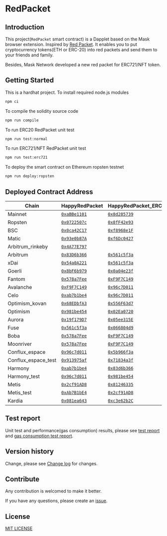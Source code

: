 # RedPacket

## Introduction

This project(`RedPacket` smart contract) is a Dapplet based on the Mask browser extension. Inspired by [Red Packet](https://en.wikipedia.org/wiki/Red_envelope). It enables you to put cryptocurrency tokens(ETH or ERC-20) into red packets and send them to your friends and family.

Besides, Mask Network developed a new red packet for ERC721/NFT token.

## Getting Started

This is a hardhat project. To install required node.js modules

```bash
npm ci
```

To compile the solidity source code

```bash
npm run compile
```

To run ERC20 RedPacket unit test

```bash
npm run test:normal
```

To run ERC721/NFT RedPacket unit test

```bash
npm run test:erc721
```

To deploy the smart contract on Ethereum ropsten testnet

```bash
npm run deploy:ropsten
```

## Deployed Contract Address

<!-- begin RedPacket -->

| Chain               | HappyRedPacket                         | HappyRedPacket_ERC721                     |
| ------------------- | -------------------------------------- | ----------------------------------------- |
| Mainnet             | [`0xaBBe1101`][rp-mainnet]             | [`0x8d285739`][rp721-mainnet]             |
| Ropsten             | [`0x0722507c`][rp-ropsten]             | [`0x8fF42e93`][rp721-ropsten]             |
| BSC                 | [`0x0ca42C17`][rp-bsc]                 | [`0xf8968e1F`][rp721-bsc]                 |
| Matic               | [`0x93e0b87A`][rp-matic]               | [`0xf6Dc0427`][rp721-matic]               |
| Arbitrum_rinkeby    | [`0x4A77E797`][rp-arbitrum_rinkeby]    |                                           |
| Arbitrum            | [`0x83D6b366`][rp-arbitrum]            | [`0x561c5f3a`][rp721-arbitrum]            |
| xDai                | [`0x54a0A221`][rp-xdai]                | [`0x561c5f3a`][rp721-xdai]                |
| Goerli              | [`0x8bF6b979`][rp-goerli]              | [`0x0a04e23f`][rp721-goerli]              |
| Fantom              | [`0x578a7Fee`][rp-fantom]              | [`0xF9F7C149`][rp721-fantom]              |
| Avalanche           | [`0xF9F7C149`][rp-avalanche]           | [`0x96c7D011`][rp721-avalanche]           |
| Celo                | [`0xab7b1be4`][rp-celo]                | [`0x96c7D011`][rp721-celo]                |
| Optimism_kovan      | [`0x68EDbfA3`][rp-optimism_kovan]      | [`0x556F63d7`][rp721-optimism_kovan]      |
| Optimism            | [`0x981be454`][rp-optimism]            | [`0x02Ea0720`][rp721-optimism]            |
| Aurora              | [`0x19f179D7`][rp-aurora]              | [`0x05ee315E`][rp721-aurora]              |
| Fuse                | [`0x561c5f3a`][rp-fuse]                | [`0x066804d9`][rp721-fuse]                |
| Boba                | [`0x578a7Fee`][rp-boba]                | [`0xF9F7C149`][rp721-boba]                |
| Moonriver           | [`0x578a7Fee`][rp-moonriver]           | [`0xF9F7C149`][rp721-moonriver]           |
| Conflux_espace      | [`0x96c7d011`][rp-conflux_espace]      | [`0x5b966f3a`][rp721-conflux_espace]      |
| Conflux_espace_test | [`0x913975af`][rp-conflux_espace_test] | [`0x71834a3f`][rp721-conflux_espace_test] |
| Harmony             | [`0xab7b1be4`][rp-harmony]             | [`0x83d6b366`][rp721-harmony]             |
| Harmony_test        | [`0x96c7d011`][rp-harmony_test]        | [`0x981be454`][rp721-harmony_test]        |
| Metis               | [`0x2cf91AD8`][rp-metis]               | [`0x81246335`][rp721-metis]               |
| Metis_test          | [`0xAb7B1bE4`][rp-metis_test]          | [`0x2cf91AD8`][rp721-metis_test]          |
| Kardia              | [`0x081ea643`][rp-kardia]              | [`0xc3e62b2C`][rp721-kardia]              |

[rp-mainnet]: https://etherscan.io/address/0xaBBe1101FD8fa5847c452A6D70C8655532B03C33
[rp-ropsten]: https://ropsten.etherscan.io/address/0x0722507c3b776A6B205946592016e358B0D34c3F
[rp-bsc]: https://bscscan.com/address/0x0ca42C178e14c618c81B8438043F27d9D38145f6
[rp-matic]: https://polygonscan.com/address/0x93e0b87A0aD0C991dc1B5176ddCD850c9a78aabb
[rp-arbitrum_rinkeby]: https://rinkeby-explorer.arbitrum.io/address/0x4A77E797031257db72F7D2C3Ec08a4FAc5c8CfE9
[rp-arbitrum]: https://explorer.arbitrum.io/address/0x83D6b366f21e413f214EB077D5378478e71a5eD2
[rp-xdai]: https://blockscout.com/xdai/mainnet/address/0x54a0A221C25Fc0a347EC929cFC5db0be17fA2a2B
[rp-goerli]: https://goerli.etherscan.io/address/0x8bF6b979286970860Adc75dc621cf1969b0bE66C
[rp-fantom]: https://ftmscan.com/address/0x578a7Fee5f0D8CEc7d00578Bf37374C5b95C4b98
[rp-avalanche]: https://snowtrace.io/address/0xF9F7C1496c21bC0180f4B64daBE0754ebFc8A8c0
[rp-celo]: https://explorer.celo.org/address/0xab7b1be4233a04e5c43a810e75657eced8e5463b
[rp-optimism_kovan]: https://kovan-optimistic.etherscan.io/address/0x68EDbfA3E564C987FaaAB54f4FD1E7567D4151Dd
[rp-optimism]: https://optimistic.etherscan.io/address/0x981be454a930479d92C91a0092D204b64845A5D6
[rp-aurora]: https://explorer.mainnet.aurora.dev/address/0x19f179D7e0D7d9F9d5386afFF64271D98A91615B
[rp-fuse]: https://explorer.fuse.io/address/0x561c5f3a19871ecb1273D6D8eCc276BeEDa5c8b4
[rp-boba]: https://blockexplorer.boba.network/address/0x578a7Fee5f0D8CEc7d00578Bf37374C5b95C4b98
[rp-moonriver]: https://moonriver.moonscan.io/address/0x578a7Fee5f0D8CEc7d00578Bf37374C5b95C4b98
[rp-conflux_espace]: https://evm.confluxscan.io/address/0x96c7d011cdfd467f551605f0f5fce279f86f4186
[rp-conflux_espace_test]: https://evmtestnet.confluxscan.io/address/0x913975af2bb8a6be4100d7dc5e9765b77f6a5d6c
[rp-harmony]: https://explorer.harmony.one/address/0xab7b1be4233a04e5c43a810e75657eced8e5463b
[rp-harmony_test]: https://explorer.pops.one/address/0x96c7d011cdfd467f551605f0f5fce279f86f4186
[rp-metis]: https://andromeda-explorer.metis.io/address/0x2cf91AD8C175305EBe6970Bd8f81231585EFbd77
[rp-metis_test]: https://stardust-explorer.metis.io/address/0xAb7B1bE4233A04e5C43a810E75657ECED8E5463B
[rp-kardia]: https://explorer.kardiachain.io/address/0x081ea6437E73F3b4504b131443309404a9bC2054
[rp721-mainnet]: https://etherscan.io/address/0x8d285739523FC2Ac8eC9c9C229ee863C8C9bF8C8
[rp721-ropsten]: https://ropsten.etherscan.io/address/0x8fF42e93C19E44763FD1cD07b9E04d13bA07AD3f
[rp721-bsc]: https://bscscan.com/address/0xf8968e1Fcf1440Be5Cec7Bb495bcee79753d5E06
[rp721-matic]: https://polygonscan.com/address/0xf6Dc042717EF4C097348bE00f4BaE688dcaDD4eA
[rp721-arbitrum]: https://explorer.arbitrum.io/address/0x561c5f3a19871ecb1273D6D8eCc276BeEDa5c8b4
[rp721-xdai]: https://blockscout.com/xdai/mainnet/address/0x561c5f3a19871ecb1273D6D8eCc276BeEDa5c8b4
[rp721-goerli]: https://goerli.etherscan.io/address/0x0a04e23f95E9DB2Fe4C31252548F663fFe3AAe4d
[rp721-fantom]: https://ftmscan.com/address/0xF9F7C1496c21bC0180f4B64daBE0754ebFc8A8c0
[rp721-avalanche]: https://snowtrace.io/address/0x96c7D011cdFD467f551605f0f5Fce279F86F4186
[rp721-celo]: https://explorer.celo.org/address/0x96c7D011cdFD467f551605f0f5Fce279F86F4186
[rp721-optimism_kovan]: https://kovan-optimistic.etherscan.io/address/0x556F63d7467c729034585C3e50e54e582222b491
[rp721-optimism]: https://optimistic.etherscan.io/address/0x02Ea0720254F7fa4eca7d09A1b9C783F1020EbEF
[rp721-aurora]: https://explorer.mainnet.aurora.dev/address/0x05ee315E407C21a594f807D61d6CC11306D1F149
[rp721-fuse]: https://explorer.fuse.io/address/0x066804d9123bF2609Ed4A4a40b1177a9c5a9Ed51
[rp721-boba]: https://blockexplorer.boba.network/address/0xF9F7C1496c21bC0180f4B64daBE0754ebFc8A8c0
[rp721-moonriver]: https://moonriver.moonscan.io/address/0xF9F7C1496c21bC0180f4B64daBE0754ebFc8A8c0
[rp721-conflux_espace]: https://evm.confluxscan.io/address/0x5b966f3a32db9c180843bcb40267a66b73e4f022
[rp721-conflux_espace_test]: https://evmtestnet.confluxscan.io/address/0x71834a3fdea3e70f14a93ed85c6be70925d0cad9
[rp721-harmony]: https://explorer.harmony.one/address/0x83d6b366f21e413f214eb077d5378478e71a5ed2
[rp721-harmony_test]: https://explorer.pops.one/address/0x981be454a930479d92c91a0092d204b64845a5d6
[rp721-metis]: https://andromeda-explorer.metis.io/address/0x812463356F58fc8194645A1838ee6C52D8ca2D26
[rp721-metis_test]: https://stardust-explorer.metis.io/address/0x2cf91AD8C175305EBe6970Bd8f81231585EFbd77
[rp721-kardia]: https://explorer.kardiachain.io/address/0xc3e62b2CC70439C32a381Bfc056aCEd1d7162cef

<!-- end RedPacket -->

## Test report

Unit test and performance(gas consumption) results, please see [test report](docs/test_report.txt) and [gas consumption test report](docs/performance_test.txt).

## Version history

Change, please see [Change log](docs/CHANGELOG.md) for changes.

## Contribute

Any contribution is welcomed to make it better.

If you have any questions, please create an [issue](https://github.com/DimensionDev/RedPacket/issues).

## License

[MIT LICENSE](LICENSE)
